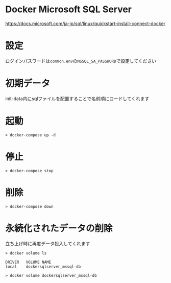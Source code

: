 # Docker Microsoft SQL Server

https://docs.microsoft.com/ja-jp/sql/linux/quickstart-install-connect-docker

# 設定

ログインパスワードは`common.env`の`MSSQL_SA_PASSWORD`で設定してください


# 初期データ

init-data内にsqlファイルを配置することで名前順にロードしてくれます

# 起動

```
> docker-compose up -d
```

# 停止

```
> docker-compose stop
```

# 削除

```
> docker-compose down
```

# 永続化されたデータの削除

立ち上げ時に再度データ投入してくれます

```
> docker volume ls

DRIVER   VOLUME NAME
local    dockersqlserver_mssql-db

> docker volume dockersqlserver_mssql-db
```
